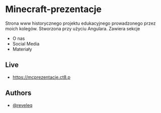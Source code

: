 
# Minecraft-prezentacje

Strona www historycznego projektu edukacyjnego prowadzonego przez moich kolegów. Stworzona przy użyciu Angulara. Zawiera sekcje
- O nas
- Social Media
- Materiały

## Live

- https://mcprezentacje.ct8.p


## Authors

- [@reveleq](https://github.com/Reveleq)

